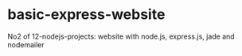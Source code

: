 # basic-express-website

No2 of 12-nodejs-projects: website with node.js, express.js, jade and nodemailer

